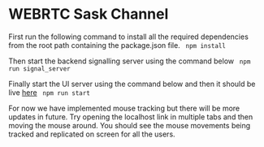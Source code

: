# WEBRTC Sask Channel

First run the following command to install all the required dependencies from the root path containing the package.json file.
``` npm install```

Then start the backend signalling server using the command below
``` npm run signal_server```

Finally start the UI server using the command below and then it should be live [here](https://localhost:8000/)
``` npm run start```

For now we have implemented mouse tracking but there will be more updates in future.
Try opening the localhost link in multiple tabs and then moving the mouse around. You should see the mouse movements being tracked and replicated on screen for all the users.
